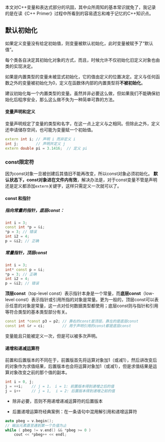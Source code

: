本文对C++变量和表达式部分的巩固，其中众所周知的基本常识就免了，我记录的是在读《C++ Primer》过程中所看到的容易遗忘和难于记忆的C++知识点。
<!-- more -->

## 默认初始化
如果定义变量没有给定初始值，则变量被默认初始化，此时变量被赋予了“默认值”。

每个类各自决定其初始化对象的方式，而且，时候允许不仅初始化旧定义对象也由类的实现决定。

如果是内置类型的变量未被显式初始化，它的值由定义的位置决定。定义与任何函数之外的变量被初始化为0，定义在函数体内部的内置类型将**不被初始化**。

<!-- class="alert alert-success" -->
建议初始化每一个内置类型的变量。虽然并非必要这么做，但如果我们不能确保初始化后程序安全，那么这么做不失为一种简单可靠的方法。
<!-- endclass -->

#### 变量声明和定义
变量声明规定了变量的类型和名字，在这一点上定义与之相同。但除此之外，定义还申请储存空间，也可能为变量赋一个初始值。
```c++
extern int i; // 声明 i 而非定义 i
int j;        // 声明并定义 j
extern double pi = 3.1416;  // 定义 pi
```
### const限定符
因为const对象一旦被创建后其值旧不能再改变，所以const对象必须初始化。
**默认状态下，const对象进在文件内有效**，解决办法是，对于const变量不管是声明还是定义都添加`extern`关键字，这样只需定义一次就可以了。

#### const 和指针
##### 指向常量的指针，底层const：
```c++
int i = 3;
const int *p = &i;
*p = 3; // 错误
int i2 = 4;
p = &i2; // 正确
```
##### 常量指针，顶层const
```c++
int i = 3;
int* const p = &i;
*p = 3; // 正确
int i2 = 4;
p = &i2; // 错误
```

**顶层const**（top-level const）表示指针本身是一个常量，而**底层const**（low-level const）表示指针或引用所指的对象是常量。更为一般的，顶层const可以表示任意的对象是常量，这一点对任何数据类型都使用；底层const则与指针和引用等符合类型的基本类型部分有关。
```c++
const int *const p3 = p2; // 靠右的const是顶层，靠左的是底层const
const int &r = ci;        // 用于声明引用的const都是底层const
```



<!-- class="alert alert-success" -->
变量能且只能被定义一次，但是可以被多次声明。
<!-- endclass -->

#### 递增和递减运算符

前置和后置版本的不同在于，前置版首先将运算对象加1（或减1），然后讲改变后的对象作为求值结果，后置版本也会将运算对象加1（或减1），但是求值结果是运算对象改变之前的那个值的副本。

```c++
int i = 0, j;
j = ++i;    // j = 1， i = 1: 前置版本得到递增之后的值
j = i++     // j = 1,  i = 2: 后置版本得到递增之前的值
```

* 除非必要，否则不用递增递减运算符的后置版本

* 后置递增运算符经典案例：在一条语句中混用解引用和递增运算符
```c++
auto pbeg = v.begin();
// 输出元素直至遇到第一个负值为止
while ( pbeg != v.end() && *pbeg >= 0 )
    cout << *pbeg++ << endl;
```
